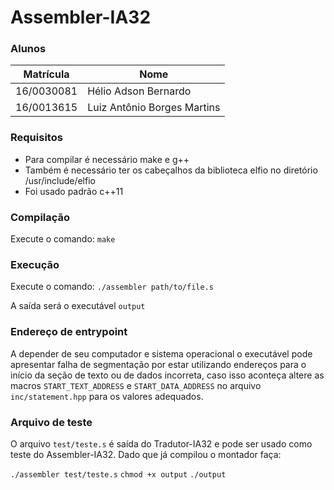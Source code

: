 # Assembler-IA32

### Alunos

Matrícula | Nome
--- | ---
16/0030081 | Hélio Adson Bernardo
16/0013615 | Luiz Antônio Borges Martins

### Requisitos

- Para compilar é necessário make e g++
- Também é necessário ter os cabeçalhos da biblioteca elfio no diretório /usr/include/elfio
- Foi usado padrão c++11

### Compilação

Execute o comando:
`make`

### Execução

Execute o comando:
`./assembler path/to/file.s`

A saída será o executável `output`

### Endereço de entrypoint

A depender de seu computador e sistema operacional o executável pode apresentar falha de segmentação por estar utilizando endereços para o início da seção de texto ou de dados incorreta, caso isso aconteça altere as macros `START_TEXT_ADDRESS` e `START_DATA_ADDRESS` no arquivo `inc/statement.hpp` para os valores adequados.

### Arquivo de teste

O arquivo `test/teste.s` é saída do Tradutor-IA32 e pode ser usado como teste do Assembler-IA32. Dado que já compilou o montador faça:

`./assembler test/teste.s`
`chmod +x output`
`./output`
